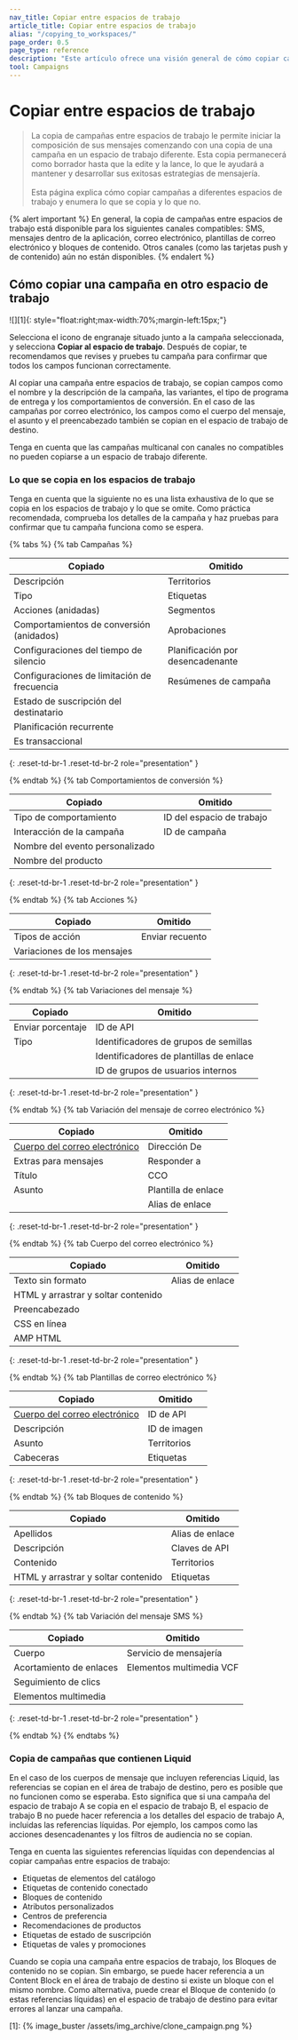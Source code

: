 ```yaml
---
nav_title: Copiar entre espacios de trabajo
article_title: Copiar entre espacios de trabajo
alias: "/copying_to_workspaces/"
page_order: 0.5
page_type: reference
description: "Este artículo ofrece una visión general de cómo copiar campañas en diferentes espacios de trabajo."
tool: Campaigns
---
```


# Copiar entre espacios de trabajo

> La copia de campañas entre espacios de trabajo le permite iniciar la composición de sus mensajes comenzando con una copia de una campaña en un espacio de trabajo diferente. Esta copia permanecerá como borrador hasta que la edite y la lance, lo que le ayudará a mantener y desarrollar sus exitosas estrategias de mensajería.<br><br>Esta página explica cómo copiar campañas a diferentes espacios de trabajo y enumera lo que se copia y lo que no.

{% alert important %}
En general, la copia de campañas entre espacios de trabajo está disponible para los siguientes canales compatibles: SMS, mensajes dentro de la aplicación, correo electrónico, plantillas de correo electrónico y bloques de contenido. Otros canales (como las tarjetas push y de contenido) aún no están disponibles.
{% endalert %}

## Cómo copiar una campaña en otro espacio de trabajo

![][1]{: style="float:right;max-width:70%;margin-left:15px;"}

Selecciona el icono de engranaje <i class="fas fa-cog"></i> situado junto a la campaña seleccionada, y selecciona **Copiar al espacio de trabajo**. Después de copiar, te recomendamos que revises y pruebes tu campaña para confirmar que todos los campos funcionan correctamente.

Al copiar una campaña entre espacios de trabajo, se copian campos como el nombre y la descripción de la campaña, las variantes, el tipo de programa de entrega y los comportamientos de conversión. En el caso de las campañas por correo electrónico, los campos como el cuerpo del mensaje, el asunto y el preencabezado también se copian en el espacio de trabajo de destino. 

Tenga en cuenta que las campañas multicanal con canales no compatibles no pueden copiarse a un espacio de trabajo diferente.

### Lo que se copia en los espacios de trabajo

Tenga en cuenta que la siguiente no es una lista exhaustiva de lo que se copia en los espacios de trabajo y lo que se omite. Como práctica recomendada, comprueba los detalles de la campaña y haz pruebas para confirmar que tu campaña funciona como se espera.

{% tabs %}
{% tab Campañas %}

| Copiado | Omitido |
|---|---|
| Descripción | Territorios | 
| Tipo | Etiquetas | 
| Acciones (anidadas) | Segmentos | 
| Comportamientos de conversión (anidados) | Aprobaciones | 
| Configuraciones del tiempo de silencio | Planificación por desencadenante | 
| Configuraciones de limitación de frecuencia | Resúmenes de campaña | 
| Estado de suscripción del destinatario |  | 
| Planificación recurrente |  | 
| Es transaccional |  | 

{: .reset-td-br-1 .reset-td-br-2 role="presentation" }

{% endtab %}
{% tab Comportamientos de conversión %}

| Copiado | Omitido |
|---|---|
| Tipo de comportamiento | ID del espacio de trabajo |
| Interacción de la campaña |  ID de campaña | 
| Nombre del evento personalizado |  | 
| Nombre del producto |  | 
{: .reset-td-br-1 .reset-td-br-2 role="presentation" }

{% endtab %}
{% tab Acciones %}

| Copiado | Omitido |
|---|---|
| Tipos de acción | Enviar recuento |
| Variaciones de los mensajes |  |
{: .reset-td-br-1 .reset-td-br-2 role="presentation" }

{% endtab %}
{% tab Variaciones del mensaje %}

| Copiado | Omitido |
|---|---|
| Enviar porcentaje | ID de API |
| Tipo |  Identificadores de grupos de semillas | 
|  |  Identificadores de plantillas de enlace | 
|  |  ID de grupos de usuarios internos | 
{: .reset-td-br-1 .reset-td-br-2 role="presentation" }

{% endtab %}
{% tab Variación del mensaje de correo electrónico %}

| Copiado | Omitido |
|---|---|
| [Cuerpo del correo electrónico]({{site.baseurl}}/user_guide/engagement_tools/campaigns/managing_campaigns/copying_to_workspace/?tab=email%20body) | Dirección De |
| Extras para mensajes |  Responder a | 
| Título |  CCO | 
| Asunto |  Plantilla de enlace | 
|  |  Alias de enlace |
{: .reset-td-br-1 .reset-td-br-2 role="presentation" }

{% endtab %}
{% tab Cuerpo del correo electrónico %}

| Copiado | Omitido |
|---|---|
| Texto sin formato | Alias de enlace |
| HTML y arrastrar y soltar contenido |  | 
| Preencabezado |  | 
| CSS en línea |  | 
| AMP HTML |  |
{: .reset-td-br-1 .reset-td-br-2 role="presentation" }

{% endtab %}
{% tab Plantillas de correo electrónico %}

| Copiado | Omitido |
|---|---|
| [Cuerpo del correo electrónico]({{site.baseurl}}/user_guide/engagement_tools/campaigns/managing_campaigns/copying_to_workspace/?tab=email%20body) | ID de API |
| Descripción | ID de imagen | 
| Asunto | Territorios | 
| Cabeceras | Etiquetas | 
{: .reset-td-br-1 .reset-td-br-2 role="presentation" }

{% endtab %}
{% tab Bloques de contenido %}

| Copiado | Omitido |
|---|---|
| Apellidos | Alias de enlace |
| Descripción | Claves de API | 
| Contenido | Territorios | 
| HTML y arrastrar y soltar contenido | Etiquetas | 
{: .reset-td-br-1 .reset-td-br-2 role="presentation" }

{% endtab %}
{% tab Variación del mensaje SMS %}

| Copiado | Omitido |
|---|---|
| Cuerpo | Servicio de mensajería |
| Acortamiento de enlaces | Elementos multimedia VCF | 
| Seguimiento de clics |  | 
| Elementos multimedia |  | 
{: .reset-td-br-1 .reset-td-br-2 role="presentation" }

{% endtab %}
{% endtabs %}

### Copia de campañas que contienen Liquid

En el caso de los cuerpos de mensaje que incluyen referencias Liquid, las referencias se copian en el área de trabajo de destino, pero es posible que no funcionen como se esperaba. Esto significa que si una campaña del espacio de trabajo A se copia en el espacio de trabajo B, el espacio de trabajo B no puede hacer referencia a los detalles del espacio de trabajo A, incluidas las referencias líquidas. Por ejemplo, los campos como las acciones desencadenantes y los filtros de audiencia no se copian.

Tenga en cuenta las siguientes referencias líquidas con dependencias al copiar campañas entre espacios de trabajo:

- Etiquetas de elementos del catálogo
- Etiquetas de contenido conectado
- Bloques de contenido
- Atributos personalizados
- Centros de preferencia
- Recomendaciones de productos
- Etiquetas de estado de suscripción
- Etiquetas de vales y promociones

Cuando se copia una campaña entre espacios de trabajo, los Bloques de contenido no se copian. Sin embargo, se puede hacer referencia a un Content Block en el área de trabajo de destino si existe un bloque con el mismo nombre. Como alternativa, puede crear el Bloque de contenido (o estas referencias líquidas) en el espacio de trabajo de destino para evitar errores al lanzar una campaña.

[1]: {% image_buster /assets/img_archive/clone_campaign.png %}

